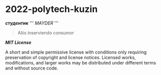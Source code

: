 # 2022-polytech-kuzin
___студентик___
'''
_MAYDER_
'''
> Aliis inserviendo consumor

___MIT License___

A short and simple permissive license with conditions only requiring preservation of copyright and license notices. Licensed works, modifications, and larger works may be distributed under different terms and without source code.
